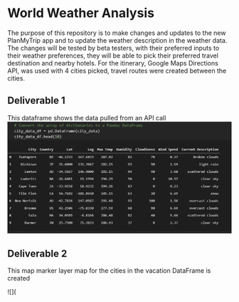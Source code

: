 # World Weather Analysis

The purpose of this repository is to make changes and updates to the new PlanMyTrip app and to update the weather description in the weather data.  The changes will be tested by beta testers, with their preferred inputs to their weather preferences, they will be able to pick their preferred travel destination and nearby hotels.   For the itinerary, Google Maps Directions API, was used with 4 cities picked, travel routes were created between the cities.    

## Deliverable 1 

This dataframe shows the data pulled from an API call 
![](weather_data/dataframe.PNG)

## Deliverable 2

This map marker layer map for the cities in the vacation DataFrame is created

![](
